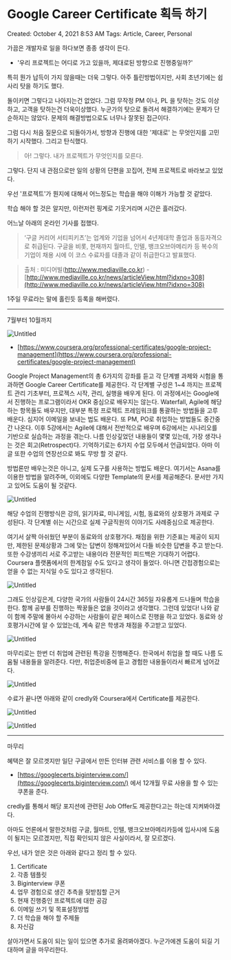 # Google Career Certificate 획득 하기

Created: October 4, 2021 8:53 AM
Tags: Article, Career, Personal

가끔은 개발자로 일을 하다보면 종종 생각이 든다. 

- '우리 프로젝트는 어디로 가고 있을까, 제대로된 방향으로 진행중일까?'

특히 뭔가 납득이 가지 않을때는 더욱 그렇다. 아주 틀린방법이지만, 사회 초년기에는 쉽사리 탓을 하기도 했다. 

돌이키면 그렇다고 나아지는건 없었다. 그럼 무작정 PM 이나, PL 을 탓하는 것도 이상하고, 고객을 탓하는건 더욱이상했다. 누군가의 탓으로 돌려서 해결하기에는 문제가 단순하지는 않았다. 문제의 해결방법으로도 너무나 잘못된 접근이다.

그럼 다시 처음 질문으로 되돌아가서, 방향과 진행에 대한 '제대로' 는 무엇인지를 고민하기 시작했다. 그리고 탄식했다.

> 아! 그렇다. 내가 프로젝트가 무엇인지를 모른다.

그렇다. 단지 내 관점으로만 일의 상황의 단편을 꼬집어, 전체 프로젝트로 바라보고 있었다.

우선  '프로젝트'가 뭔지에 대해서 어느정도는 학습을 해야 이해가 가능할 것 같았다.

학습 해야 할 것은 알지만, 이런저런 핑계로 기웃거리며 시간은 흘러갔다. 

어느날 아래의 온라인 기사를 접했다.

> ‘구글 커리어 서티피키츠’는 업계와 기업을 넘어서 4년제대학 졸업과 동등자격으로 취급된다. 구글을 비롯, 현재까지 월마트, 인텔, 뱅크오브아메리카 등 복수의 기업이 채용 시에 이 코스 수료자를 대졸과 같이 취급한다고 발표했다.
> 

> 출처 : 미디어빌(http://www.mediaville.co.kr) - [http://www.mediaville.co.kr/news/articleView.html?idxno=308](http://www.mediaville.co.kr/news/articleView.html?idxno=308)
> 

1주일 무료라는 말에 홀린듯 등록을 해버렸다.

---

7월부터 10월까지

![Untitled](assets/Untitled.png)

- [https://www.coursera.org/professional-certificates/google-project-management](https://www.coursera.org/professional-certificates/google-project-management)

Google Project Management의 총 6가지의 강좌를 듣고 각 단계별 과제와 시험을 통과하면 Google Career Certificate를 제공한다. 각 단계별 구성은 1~4 까지는 프로젝트 관리 기초부터, 프로젝스 시작, 관리, 실행을 배우게 된다. 이 과정에서는 Google에서 진행하는 프로그램이라서 OKR 중심으로 배우지는 않는다. Waterfall, Agile에 해당하는 항목들도 배우지만, 대부분 특정 프로젝트 프레임워크를 통괄하는 방법들을 고루 배운다. 심지어 이메일을 보내는 법도 배운다. 또 PM, PO로 취업하는 방법들도 중간중간 나온다. 이후 5강에서는 Agile에 대해서 전반적으로 배우며 6강에서는 시나리오를 기반으로 실습하는 과정을 겪는다.  나름 인상깊었던 내용들이 몇몇 있는데, 가장 생각나는 것은 회고(Retrospect)다. 기억하기로는 6가지 수업 모두에서 언급되었다. 아마 이 글 또한 수업의 연장선으로 봐도 무방 할 것 같다.

방법론만 배우는것은 아니고, 실제 도구를 사용하는 방법도 배운다. 여기서는 Asana를 이용한 방법을 알려주며, 이외에도 다양한 Template의 문서를 제공해준다. 문서만 가지고 있어도 도움이 될 것같다.

![Untitled](assets/Untitled1.png)

해당 수업의 진행방식은 강의, 읽기자료, 미니게임, 시험, 동료와의 상호평가 과제로 구성된다. 각 단계별 쉬는 시간으로 실제 구글직원의 이야기도 사례중심으로 제공한다.

여기서 살짝 아쉬웠던 부분이 동료와의 상호평가다. 채점을 위한 기준표는 제공이 되지만, 제한된 문제상황과 그에 맞는 답변이 정해져있어서 다들 비슷한 답변을 주고 받는다. 또한 수강생끼리 서로 주고받는 내용이라 전문적인 피드백은 기대하기 어렵다. Coursera 플랫폼에서의 한계점일 수도 있다고 생각이 들었다. 아니면 간접경험으로는 얻을 수 없는 지식일 수도 있다고 생각된다.

![Untitled](assets/Untitled2.png)

그래도 인상깊은게, 다양한 국가의 사람들이 24시간 365일 자유롭게 드나들며 학습을 한다. 함께 공부를 진행하는 짝꿍들은 없을 것이라고 생각했다. 그런데 있었다! 나와 같이 함께 주말에 몰아서 수강하는 사람들이 같은 페이스로 진행을 하고 있었다. 동료와 상호평가시간에 알 수 있었는데, 계속 같은 학생과 채점을 주고받고 있었다. 

![Untitled](assets/Untitled3.png)

마무리로는 한번 더 취업에 관련된 특강을 진행해준다. 한국에서 취업을 할 때도 나름 도움될 내용들을 알려준다. 다만, 취업준비중에 듣고 경험한 내용들이라서 빠르게 넘어갔다.

![Untitled](assets/Untitled4.png)

수료가 끝나면 아래와 같이 credly와 Coursera에서 Certificate를 제공한다.

![Untitled](assets/Untitled5.png)

![Untitled](assets/Untitled6.png)

---

마무리

혜택은 잘 모르겟지만 일단 구글에서 만든 인터뷰 관련 서비스를 이용 할 수 있다.

- [https://googlecerts.biginterview.com/](https://googlecerts.biginterview.com/) 에서 12개월 무료 사용을 할 수 있는 쿠폰을 준다.

credly를 통해서 해당 포지션에 관련된 Job Offer도 제공한다고는 하는데 지켜봐야겠다.

아마도 언론에서 말한것처럼 구글, 월마트, 인텔, 뱅크오브아메리카등에 입사시에 도움이 될지는 모르겠지만, 직접 확인되지 않은 사실이라서, 잘 모르겠다.

우선, 내가 얻은 것은 아래와 같다고 정리 할 수 있다.

1. Certificate
2. 각종 템플릿
3. Biginterview 쿠폰
4. 업무 경험으로 생긴 추측을 뒷받침할 근거
5. 현재 진행중인 프로젝트에 대한 공감
6. 이메일 쓰기 및 목표설정방법
7. 더 학습을 해야 할 주제들
8. 자신감

살아가면서 도움이 되는 일이 있으면 추가로 올려봐야겠다. 누군가에겐 도움이 되길 기대하며 글을 마무리한다.